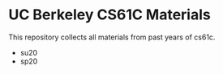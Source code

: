 # UC Berkeley CS61C Materials
This repository collects all materials from past years of cs61c.
- su20
- sp20